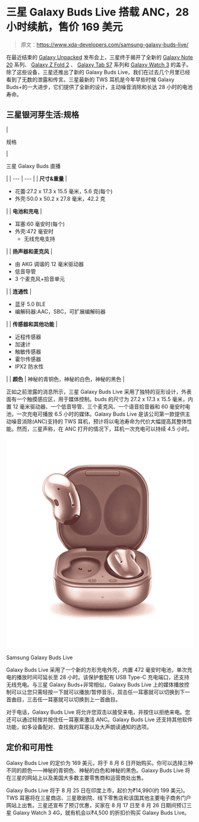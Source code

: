 # 三星 Galaxy Buds Live 搭载 ANC，28 小时续航，售价 169 美元

> 原文：<https://www.xda-developers.com/samsung-galaxy-buds-live/>

在最近结束的 [Galaxy Unpacked](https://www.xda-developers.com/tag/galaxy-unpacked/) 发布会上，三星终于揭开了全新的 [Galaxy Note 20](https://www.xda-developers.com/samsung-galaxy-note-20/) 系列、 [Galaxy Z Fold 2](https://www.xda-developers.com/samsung-galaxy-z-fold-2/) 、 [Galaxy Tab S7](https://www.xda-developers.com/samsung-galaxy-tab-s7/) 系列和 [Galaxy Watch 3](https://www.xda-developers.com/samsung-galaxy-watch-3/) 的盖子。除了这些设备，三星还推出了新的 Galaxy Buds Live，我们在过去几个月里已经看到了无数的泄露和传言。三星最新的 TWS 耳机是今年早些时候 Galaxy Buds+的一大进步，它们提供了全新的设计，主动噪音消除和长达 28 小时的电池寿命。

## 三星银河芽生活:规格

| 

规格

 | 

三星 Galaxy Buds 直播

 |
| --- | --- |
| **尺寸&重量** | 

*   花蕾:27.2 x 17.3 x 15.5 毫米，5.6 克(每个)
*   外壳:50.0 x 50.2 x 27.8 毫米，42.2 克

 |
| **电池和充电** | 

*   耳塞:60 毫安时(每个)
*   外壳:472 毫安时
    *   无线充电支持

 |
| **扬声器和麦克风** | 

*   由 AKG 调谐的 12 毫米驱动器
*   低音导管
*   3 个麦克风+拾音单元

 |
| **连通性** | 

*   蓝牙 5.0 BLE
*   编解码器:AAC，SBC，可扩展编解码器

 |
| **传感器和其他功能** | 

*   近程传感器
*   加速计
*   触敏传感器
*   霍尔传感器
*   IPX2 防水性

 |
| **颜色** | 神秘的青铜色，神秘的白色，神秘的黑色 |

正如之前泄露的消息所示，三星 Galaxy Buds Live 采用了独特的豆形设计，外表面有一个触摸感应区，用于媒体控制。buds 的尺寸为 27.2 x 17.3 x 15.5 毫米，内置 12 毫米驱动器、一个低音导管、三个麦克风、一个语音拾音器和 60 毫安时电池，一次充电可播放 6.5 小时的媒体。Galaxy Buds Live 是该公司第一款提供主动噪音消除(ANC)支持的 TWS 耳机，预计将以电池寿命为代价大幅提高其整体性能。然而，三星声称，在 ANC 打开的情况下，耳机一次充电可以持续 4.5 小时。

 <picture>![If you're looking for something even cheaper than the previous models, these buds are the ones to go for.](img/17822abe5cd33efe4494a1eb7c5588da.png)</picture> 

Samsung Galaxy Buds Live

Galaxy Buds Live 采用了一个新的方形充电外壳，内置 472 毫安时电池，单次充电的播放时间可延长至 28 小时。该保护套配有 USB Type-C 充电端口，还支持无线充电。与三星 Galaxy Buds+非常相似，Galaxy Buds Live 上的媒体播放控制可以让您只需轻按一下就可以播放/暂停音乐，双击任一耳塞就可以切换到下一首曲目，三击任一耳塞就可以切换到上一首曲目。

对于电话，Galaxy Buds Live 将允许您双击以接受来电，并按住以拒绝来电。您还可以通过轻按并按住任一耳塞来激活 ANC。Galaxy Buds Live 还支持其他软件功能，如多设备配对、查找我的耳塞以及大声朗读通知的选项。

## 定价和可用性

Galaxy Buds Live 的定价为 169 美元，将于 8 月 6 日开始购买。你可以选择三种不同的颜色——神秘的青铜色、神秘的白色和神秘的黑色。Galaxy Buds Live 将在三星的网站上以及美国大多数主要零售商和运营商处出售。

Galaxy Buds Live 将于 8 月 25 日在印度上市，起价为₹14,990(约 199 美元)。TWS 耳塞将在三星商店、三星歌剧院、线下零售店和该国其他主要电子商务门户网站上出售。三星还宣布了预订优惠，买家在 8 月 17 日至 8 月 26 日期间预订三星 Galaxy Watch 3 4G，就有机会以₹4,500 的折扣价购买 Galaxy Buds Live。